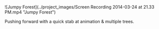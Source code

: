 ![Jumpy Forest](../project_images/Screen Recording 2014-03-24 at 21.33 PM.mp4 "Jumpy Forest")

Pushing forward with a quick stab at animation & multiple trees. 